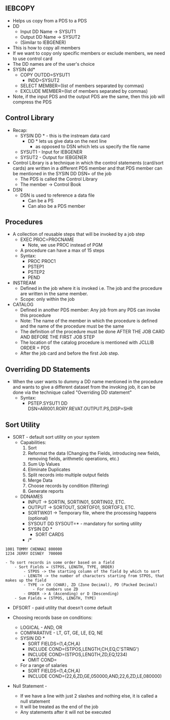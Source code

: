 ## IEBCOPY
- Helps us copy from a PDS to a PDS
- DD
    - Input DD Name -> SYSUT1
    - Output DD Name -> SYSUT2
    - (Similar to IEBGENER)
- This is how to copy all members
- If we want to copy only specific members or exclude members, we need to use control card
- The DD names are of the user's choice
- SYSIN dd*
    - COPY OUTDD=SYSUT1
        - INDD=SYSUT2
    - SELECT MEMBER=(list of members separated by commas)
    - EXCLUDE MEMBER=(list of members separated by commas)
- Note, if the input PDS and the output PDS are the same, then this job will compress the PDS

## Control Library
- Recap:
    - SYSIN DD * - this is the instream data card
        - DD * lets us give data on the next line
            - as opposed to DSN which lets us specify the file name
    - SYSUT1 - Input for IEBGENER
    - SYSUT2 - Output for IEBGENER
- Control Library is a technique in which the control statements (card/sort cards) are written in a different PDS member and that PDS member can be mentioned in the SYSIN DD DSN= of the job
    - The PDS is called the Control Library
    - The member -> Control Book
- DSN
    - DSN is used to reference a data file
        - Can be a PS
        - Can also be a PDS member

## Procedures
- A collection of reusable steps that will be invoked by a job step
    - EXEC PROC=PROCNAME
        - Note, we use PROC instead of PGM
    - A procedure can have a max of 15 steps
    - Syntax:
        - PROC PROC1
        - PSTEP1
        - PSTEP2
        - PEND
- INSTREAM
    - Defined in the job where it is invoked i.e. The job and the procedure are written in the same member. 
    - Scope: only within the job
- CATALOG
    - Defined in another PDS member: Any job from any PDS can invoke this procedure
    - Note: The name of the member in which the procedure is defined and the name of the procedure must be the same
    - The definition of the procedure must be done AFTER THE JOB CARD AND BEFORE THE FIRST JOB STEP
    - The location of the catalog procedure is mentioned with JCLLIB ORDER = PDS
    - After the job card and before the first Job step.

## Overriding DD Statements
- When the user wants to dummy a DD name mentioned in the procedure and wants to give a different dataset from the invoking job, it can be done via the technique called "Overriding DD statement"
    - Syntax:
        - PSTEP.SYSUT1 DD DSN=ARI001.RORY.REVAT.OUTPUT.PS,DISP=SHR

## Sort Utility
- SORT - default sort utility on your system
    - Capabilities:
        1. Sort
        2. Reformat the data (Changing the Fields, introducing new fields, removing fields, arithmetic operations, etc.)
        3. Sum Up Values
        4. Eliminate Duplicates
        5. Split records into multiple output fields
        6. Merge Data
        7. Choose records by condition (filtering)
        8. Generate reports
    - DDNAMES
        - INPUT -> SORTIN, SORTIN01, SORTIN02, ETC.
        - OUTPUT -> SORTOUT, SORTOF01, SORTOF3, ETC.
        - SORTWK01 -> Temporary file, where the processing happens (optional)
        - SYSOUT DD SYSOUT=* - mandatory for sorting utility
        - SYSIN DD *
            - SORT CARDS
        - /*
```
1001 TOMMY CHENNAI 800000
1234 JERRY DISNEY  700000
```
    - To sort records in some order based on a field
        - Sort Fields = (STPOS, LENGTH, TYPE, ORDER)
            - STPOS -> the starting column of the field by which to sort
            - LENGTH -> the number of characters starting from STPOS, that makes up the field
            - TYPE -> CH (CHAR), ZD (Zone Decimal), PD (Packed Decimal)
                - For numbers use ZD
            - ORDER -> A (Ascending) or D (Descending)
        - Sum Fields = (STPOS, LENGTH, TYPE)
- DFSORT - paid utility that doesn't come default
- Choosing records base on conditions:
    - LOGICAL - AND, OR
    - COMPARATIVE - LT, GT, GE, LE, EQ, NE
    - SYSIN DD *
        - SORT FIELDS=(1,4,CH,A)
        - INCLUDE COND=(STPOS,LENGTH,CH,EQ,C'STRNG')
        - INCLUDE COND=(STPOS,LENGTH,ZD,EQ,1234)
        - OMIT COND=
    - For a range of salaries
        - SORT FIELDS=(1,4,CH,A)
        - INCLUDE COND=(22,6,ZD,GE,050000,AND,22,6,ZD,LE,080000)




- Null Statement -
    - If we have a line with just 2 slashes and nothing else, it is called a null statement
    - It will be treated as the end of the job
    - Any statements after it will not be executed